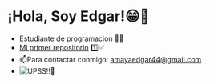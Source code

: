 # ¡Hola, Soy Edgar!😁👋  
* Estudiante de programacion 👨‍💻  
* [Mi primer repositorio](https://github.com/edgaramayaa10/repo03) 1️⃣✅  
* 📫Para contactar conmigo: amayaedgar44@gmail.com  
* 
  ![UPSS!!🫤](https://media.taringa.net/knn/fit:550/Z3M6Ly9rbjMvNC9GL0MvNS9DLzcvQ0ZELmdpZg)  
  
  
